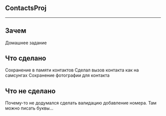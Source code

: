 ## ContactsProj

---

## Зачем
Домашнее задание

## Что сделано
Сохранение в памяти контактов
Сделал вызов контакта как на самсунгах
Сохранение фотографии для контакта

## Что не сделано
Почему-то не додумался сделать валидацию добавление номера. Там можно писать буквы...
